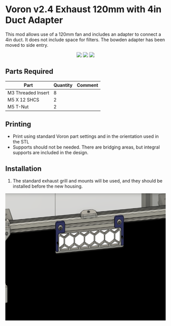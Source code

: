 # Voron v2.4 Exhaust 120mm with 4in Duct Adapter

This mod allows use of a 120mm fan and includes an adapter to connect a 4in duct.  It does not include space for filters.  The bowden adapter has been moved to side entry.

<div align="center">
    <img src="images/side_profile.png" height=400>
    <img src="images/offset_profile.png" height=400>
    <img src="images/photo.png" height=400>
</div>

## Parts Required
| Part | Quantity | Comment|
|------|------|--------|
| M3 Threaded Insert | 8 | |
| M5 X 12 SHCS | 2 | |
| M5 T-Nut | 2 | |

## Printing

- Print using standard Voron part settings and in the orientation used in the STL
- Supports should not be needed.  There are bridging areas, but integral supports are included in the design.

## Installation
1. The standard exhaust grill and mounts will be used, and they should be installed before the new housing.
<div align="center">
    <img src="images/step1.png" height=400>
</div>